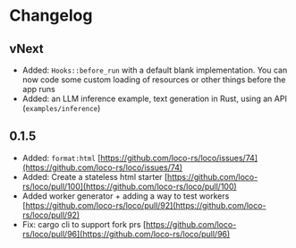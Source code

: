 # Changelog

## vNext

* Added: `Hooks::before_run` with a default blank implementation. You can now code some custom loading of resources or other things before the app runs
* Added: an LLM inference example, text generation in Rust, using an API (`examples/inference`)


## 0.1.5

* Added: `format:html` [https://github.com/loco-rs/loco/issues/74](https://github.com/loco-rs/loco/issues/74)
* Added: Create a stateless html starter [https://github.com/loco-rs/loco/pull/100](https://github.com/loco-rs/loco/pull/100)
* Added worker generator + adding a way to test workers [https://github.com/loco-rs/loco/pull/92](https://github.com/loco-rs/loco/pull/92)
* Fix:  cargo cli to support fork prs [https://github.com/loco-rs/loco/pull/96](https://github.com/loco-rs/loco/pull/96)

